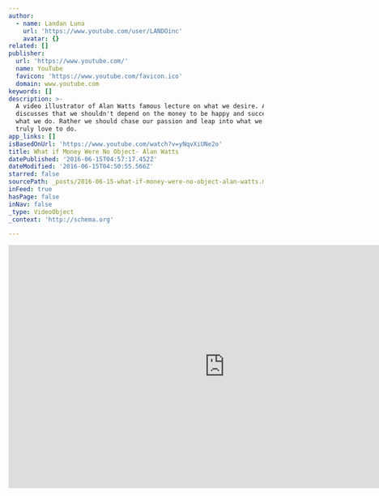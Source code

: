 ```yaml
---
author:
  - name: Landan Luna
    url: 'https://www.youtube.com/user/LANDOinc'
    avatar: {}
related: []
publisher:
  url: 'https://www.youtube.com/'
  name: YouTube
  favicon: 'https://www.youtube.com/favicon.ico'
  domain: www.youtube.com
keywords: []
description: >-
  A video illustrator of Alan Watts famous lecture on what we desire. Alan
  discusses that we shouldn't depend on the money to be happy and successful at
  what we do. Rather we should chase our passion and leap into what we will
  truly love to do.
app_links: []
isBasedOnUrl: 'https://www.youtube.com/watch?v=yNqvXiUNe2o'
title: What if Money Were No Object- Alan Watts
datePublished: '2016-06-15T04:57:17.452Z'
dateModified: '2016-06-15T04:50:55.566Z'
starred: false
sourcePath: _posts/2016-06-15-what-if-money-were-no-object-alan-watts.md
inFeed: true
hasPage: false
inNav: false
_type: VideoObject
_context: 'http://schema.org'

---
```

<iframe src="https://cdn.embedly.com/widgets/media.html?src=https%3A%2F%2Fwww.youtube.com%2Fembed%2FyNqvXiUNe2o%3Ffeature%3Doembed&amp;url=http%3A%2F%2Fwww.youtube.com%2Fwatch%3Fv%3DyNqvXiUNe2o&amp;image=https%3A%2F%2Fi.ytimg.com%2Fvi%2FyNqvXiUNe2o%2Fhqdefault.jpg&amp;key=b7d04c9b404c499eba89ee7072e1c4f7&amp;type=text%2Fhtml&amp;schema=youtube" width="854" height="480" scrolling="no" frameborder="0" allowfullscreen="" style=""></iframe>